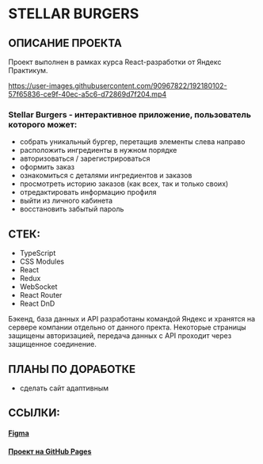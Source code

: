 # STELLAR BURGERS

## ОПИСАНИЕ ПРОЕКТА
Проект выполнен в рамках курса React-разработки от Яндекс Практикум.


https://user-images.githubusercontent.com/90967822/192180102-57f65836-ce9f-40ec-a5c6-d72869d7f204.mp4


### Stellar Burgers - интерактивное приложение, пользователь которого может:

* собрать уникальный бургер, перетащив элементы слева направо
* расположить ингредиенты в нужном порядке
* авторизоваться / зарегистрироваться
* оформить заказ
* ознакомиться с деталями ингредиентов и заказов
* просмотреть историю заказов (как всех, так и только своих)
* отредактировать информацию профиля
* выйти из личного кабинета
* восстановить забытый пароль


## СТЕК:
* TypeScript
* CSS Modules
* React
* Redux
* WebSocket
* React Router
* React DnD

Бэкенд, база данных и API разработаны командой Яндекс и хранятся на сервере компании отдельно от данного пректа. 
Некоторые страницы защищены авторизацией, передача данных с API проходит через защищенное соединение.

## ПЛАНЫ ПО ДОРАБОТКЕ
* сделать сайт адаптивным

## ССЫЛКИ:
#### [Figma](https://www.figma.com/file/ocw9a6hNGeAejl4F3G9fp8/React-_-%D0%9F%D1%80%D0%BE%D0%B5%D0%BA%D1%82%D0%BD%D1%8B%D0%B5-%D0%B7%D0%B0%D0%B4%D0%B0%D1%87%D0%B8-(3-%D0%BC%D0%B5%D1%81%D1%8F%D1%86%D0%B0)_external_link?node-id=2974:2989) 
#### [Проект на GitHub Pages](https://daryamakavchik.github.io/react-burger/)
